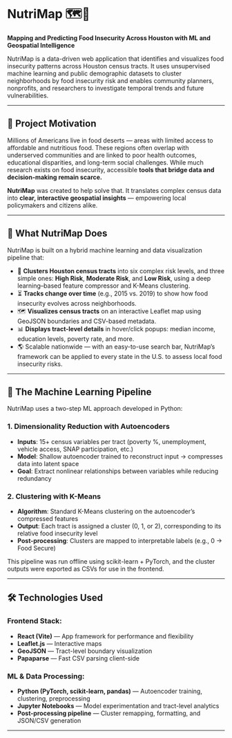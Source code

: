 # NutriMap 🗺️🍎  
**Mapping and Predicting Food Insecurity Across Houston with ML and Geospatial Intelligence**

NutriMap is a data-driven web application that identifies and visualizes food insecurity patterns across Houston census tracts. It uses unsupervised machine learning and public demographic datasets to cluster neighborhoods by food insecurity risk and enables community planners, nonprofits, and researchers to investigate temporal trends and future vulnerabilities.

---

## 🌟 Project Motivation

Millions of Americans live in food deserts — areas with limited access to affordable and nutritious food. These regions often overlap with underserved communities and are linked to poor health outcomes, educational disparities, and long-term social challenges. While much research exists on food insecurity, accessible **tools that bridge data and decision-making remain scarce.**

**NutriMap** was created to help solve that. It translates complex census data into **clear, interactive geospatial insights** — empowering local policymakers and citizens alike.

---

## 🧠 What NutriMap Does

NutriMap is built on a hybrid machine learning and data visualization pipeline that:

- 🧩 **Clusters Houston census tracts** into six complex risk levels, and three simple ones: **High Risk**, **Moderate Risk**, and **Low Risk**, using a deep learning–based feature compressor and K-Means clustering.
- ⏳ **Tracks change over time** (e.g., 2015 vs. 2019) to show how food insecurity evolves across neighborhoods.
- 🗺️ **Visualizes census tracts** on an interactive Leaflet map using GeoJSON boundaries and CSV-based metadata.
- 📊 **Displays tract-level details** in hover/click popups: median income, education levels, poverty rate, and more.
- 🌎 Scalable nationwide — with an easy-to-use search bar, NutriMap’s framework can be applied to every state in the U.S. to assess local food insecurity risks.
---

## 🔬 The Machine Learning Pipeline

NutriMap uses a two-step ML approach developed in Python:

### 1. Dimensionality Reduction with Autoencoders
- **Inputs**: 15+ census variables per tract (poverty %, unemployment, vehicle access, SNAP participation, etc.)
- **Model**: Shallow autoencoder trained to reconstruct input → compresses data into latent space
- **Goal**: Extract nonlinear relationships between variables while reducing redundancy

### 2. Clustering with K-Means
- **Algorithm**: Standard K-Means clustering on the autoencoder’s compressed features
- **Output**: Each tract is assigned a cluster (0, 1, or 2), corresponding to its relative food insecurity level
- **Post-processing**: Clusters are mapped to interpretable labels (e.g., 0 → Food Secure)

This pipeline was run offline using scikit-learn + PyTorch, and the cluster outputs were exported as CSVs for use in the frontend.

---

## 🛠️ Technologies Used

### Frontend Stack:
- **React (Vite)** — App framework for performance and flexibility
- **Leaflet.js** — Interactive maps
- **GeoJSON** — Tract-level boundary visualization
- **Papaparse** — Fast CSV parsing client-side

### ML & Data Processing:
- **Python (PyTorch, scikit-learn, pandas)** — Autoencoder training, clustering, preprocessing
- **Jupyter Notebooks** — Model experimentation and tract-level analytics
- **Post-processing pipeline** — Cluster remapping, formatting, and JSON/CSV generation

---